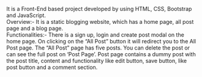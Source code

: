 It is a Front-End based project developed by using HTML, CSS, Bootstrap and JavaScript.<br/>
Overview:-  It is a static blogging website, which has a home page, all post page and a blog page. <br />
Functionalities:- There is a sign up, login and  create post modal on the home page.
On clicking on the “All Post” button it will redirect you to the All Post page.
The “All Post” page has five posts. You can delete the post or can see the full post on ‘Post Page’.
Post page contains a dummy post with the post title, content and functionality like  edit button, save button, like post button and a comment section.
